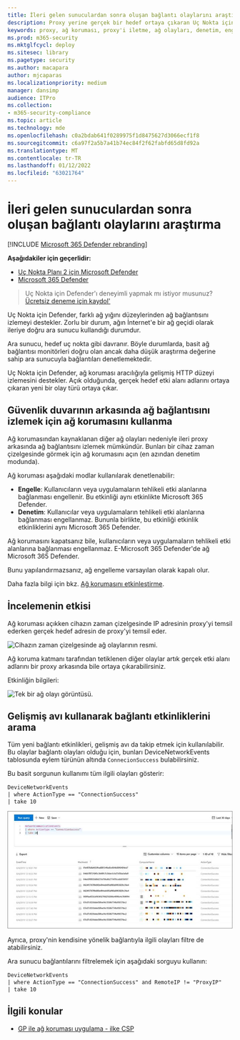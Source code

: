 ```yaml
---
title: İleri gelen sunuculardan sonra oluşan bağlantı olaylarını araştırma
description: Proxy yerine gerçek bir hedef ortaya çıkaran Uç Nokta için Microsoft Defender'da ağ koruması aracılığıyla gelişmiş HTTP düzeyi izlemesini kullanmayı öğrenin.
keywords: proxy, ağ koruması, proxy'i iletme, ağ olayları, denetim, engelleme, etki alanı adları, etki alanı
ms.prod: m365-security
ms.mktglfcycl: deploy
ms.sitesec: library
ms.pagetype: security
ms.author: macapara
author: mjcaparas
ms.localizationpriority: medium
manager: dansimp
audience: ITPro
ms.collection:
- m365-security-compliance
ms.topic: article
ms.technology: mde
ms.openlocfilehash: c0a2bdab641f0289975f1d8475627d3066ecf1f8
ms.sourcegitcommit: c6a97f2a5b7a41b74ec84f2f62fabfd65d8fd92a
ms.translationtype: MT
ms.contentlocale: tr-TR
ms.lasthandoff: 01/12/2022
ms.locfileid: "63021764"
---
```

# <a name="investigate-connection-events-that-occur-behind-forward-proxies"></a>İleri gelen sunuculardan sonra oluşan bağlantı olaylarını araştırma

[!INCLUDE [Microsoft 365 Defender rebranding](../../includes/microsoft-defender.md)]

**Aşağıdakiler için geçerlidir:**
- [Uç Nokta Planı 2 için Microsoft Defender](https://go.microsoft.com/fwlink/p/?linkid=2154037)
- [Microsoft 365 Defender](https://go.microsoft.com/fwlink/?linkid=2118804)

> Uç Nokta için Defender'ı deneyimli yapmak mı istiyor musunuz? [Ücretsiz deneme için kaydol'](https://signup.microsoft.com/create-account/signup?products=7f379fee-c4f9-4278-b0a1-e4c8c2fcdf7e&ru=https://aka.ms/MDEp2OpenTrial?ocid=docs-wdatp-investigatemachines-abovefoldlink)

Uç Nokta için Defender, farklı ağ yığını düzeylerinden ağ bağlantısını izlemeyi destekler. Zorlu bir durum, ağın İnternet'e bir ağ geçidi olarak ileriye doğru ara sunucu kullandığı durumdur.

Ara sunucu, hedef uç nokta gibi davranır. Böyle durumlarda, basit ağ bağlantısı monitörleri doğru olan ancak daha düşük araştırma değerine sahip ara sunucuyla bağlantıları denetlemektedir.

Uç Nokta için Defender, ağ koruması aracılığıyla gelişmiş HTTP düzeyi izlemesini destekler. Açık olduğunda, gerçek hedef etki alanı adlarını ortaya çıkaran yeni bir olay türü ortaya çıkar.

## <a name="use-network-protection-to-monitor-network-connection-behind-a-firewall"></a>Güvenlik duvarının arkasında ağ bağlantısını izlemek için ağ korumasını kullanma

Ağ korumasından kaynaklanan diğer ağ olayları nedeniyle ileri proxy arkasında ağ bağlantısını izlemek mümkündür. Bunları bir cihaz zaman çizelgesinde görmek için ağ korumasını açın (en azından denetim modunda).

Ağ koruması aşağıdaki modlar kullanılarak denetlenabilir:

- **Engelle**: Kullanıcıların veya uygulamaların tehlikeli etki alanlarına bağlanması engellenir. Bu etkinliği aynı etkinlikte Microsoft 365 Defender.
- **Denetim**: Kullanıcılar veya uygulamaların tehlikeli etki alanlarına bağlanması engellanmaz. Bununla birlikte, bu etkinliği etkinlik etkinliklerini aynı Microsoft 365 Defender.


Ağ korumasını kapatsanız bile, kullanıcıların veya uygulamaların tehlikeli etki alanlarına bağlanması engellanmaz. E-Microsoft 365 Defender'de ağ Microsoft 365 Defender.

Bunu yapılandırmazsanız, ağ engelleme varsayılan olarak kapalı olur.

Daha fazla bilgi için bkz. [Ağ korumasını etkinleştirme](enable-network-protection.md).

## <a name="investigation-impact"></a>İncelemenin etkisi

Ağ koruması açıkken cihazın zaman çizelgesinde IP adresinin proxy'yi temsil ederken gerçek hedef adresin de proxy'yi temsil eder.

![Cihazın zaman çizelgesinde ağ olaylarının resmi.](images/atp-proxy-investigation.png)

Ağ koruma katmanı tarafından tetiklenen diğer olaylar artık gerçek etki alanı adlarını bir proxy arkasında bile ortaya çıkarabilirsiniz.

Etkinliğin bilgileri:

![Tek bir ağ olayı görüntüsü.](images/atp-proxy-investigation-event.png)

## <a name="hunt-for-connection-events-using-advanced-hunting"></a>Gelişmiş avı kullanarak bağlantı etkinliklerini arama

Tüm yeni bağlantı etkinlikleri, gelişmiş avı da takip etmek için kullanılabilir. Bu olaylar bağlantı olayları olduğu için, bunları DeviceNetworkEvents tablosunda eylem türünün altında `ConnecionSuccess` bulabilirsiniz.

Bu basit sorgunun kullanımı tüm ilgili olayları gösterir:

```console
DeviceNetworkEvents
| where ActionType == "ConnectionSuccess"
| take 10
```

![Gelişmiş arama sorgusu görüntüsü.](images/atp-proxy-investigation-ah.png)

Ayrıca, proxy'nin kendisine yönelik bağlantıyla ilgili olayları filtre de atabilirsiniz.

Ara sunucu bağlantılarını filtrelemek için aşağıdaki sorguyu kullanın:

```console
DeviceNetworkEvents
| where ActionType == "ConnectionSuccess" and RemoteIP != "ProxyIP"
| take 10
```

## <a name="related-topics"></a>İlgili konular

- [GP ile ağ koruması uygulama - ilke CSP](/windows/client-management/mdm/policy-csp-defender#defender-enablenetworkprotection)
